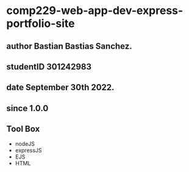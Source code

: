 # comp229-web-app-dev-express-portfolio-site

## **author** Bastian Bastias Sanchez. 
## **studentID** 301242983 
## **date** September 30th 2022.
## **since**  1.0.0



## **Tool Box**
- nodeJS
- expressJS
- EJS
- HTML